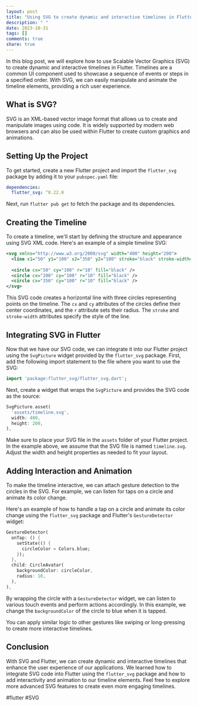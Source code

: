 ```yaml
---
layout: post
title: "Using SVG to create dynamic and interactive timelines in Flutter"
description: " "
date: 2023-10-31
tags: []
comments: true
share: true
---
```


In this blog post, we will explore how to use Scalable Vector Graphics (SVG) to create dynamic and interactive timelines in Flutter. Timelines are a common UI component used to showcase a sequence of events or steps in a specified order. With SVG, we can easily manipulate and animate the timeline elements, providing a rich user experience.

## What is SVG?

SVG is an XML-based vector image format that allows us to create and manipulate images using code. It is widely supported by modern web browsers and can also be used within Flutter to create custom graphics and animations.

## Setting Up the Project

To get started, create a new Flutter project and import the `flutter_svg` package by adding it to your `pubspec.yaml` file:

```yaml
dependencies:
  flutter_svg: ^0.22.0
```

Next, run `flutter pub get` to fetch the package and its dependencies.

## Creating the Timeline

To create a timeline, we'll start by defining the structure and appearance using SVG XML code. Here's an example of a simple timeline SVG:

```xml
<svg xmlns="http://www.w3.org/2000/svg" width="400" height="200">
  <line x1="50" y1="100" x2="350" y2="100" stroke="black" stroke-width="2" />
  
  <circle cx="50" cy="100" r="10" fill="black" />
  <circle cx="200" cy="100" r="10" fill="black" />
  <circle cx="350" cy="100" r="10" fill="black" />
</svg>
```

This SVG code creates a horizontal line with three circles representing points on the timeline. The `cx` and `cy` attributes of the circles define their center coordinates, and the `r` attribute sets their radius. The `stroke` and `stroke-width` attributes specify the style of the line.

## Integrating SVG in Flutter

Now that we have our SVG code, we can integrate it into our Flutter project using the `SvgPicture` widget provided by the `flutter_svg` package. First, add the following import statement to the file where you want to use the SVG:

```dart
import 'package:flutter_svg/flutter_svg.dart';
```

Next, create a widget that wraps the `SvgPicture` and provides the SVG code as the source:

```dart
SvgPicture.asset(
  'assets/timeline.svg',
  width: 400,
  height: 200,
),
```

Make sure to place your SVG file in the `assets` folder of your Flutter project. In the example above, we assume that the SVG file is named `timeline.svg`. Adjust the width and height properties as needed to fit your layout.

## Adding Interaction and Animation

To make the timeline interactive, we can attach gesture detection to the circles in the SVG. For example, we can listen for taps on a circle and animate its color change. 

Here's an example of how to handle a tap on a circle and animate its color change using the `flutter_svg` package and Flutter's `GestureDetector` widget:

```dart
GestureDetector(
  onTap: () {
    setState(() {
      circleColor = Colors.blue;
    });
  },
  child: CircleAvatar(
    backgroundColor: circleColor,
    radius: 10,
  ),
),
```

By wrapping the circle with a `GestureDetector` widget, we can listen to various touch events and perform actions accordingly. In this example, we change the `backgroundColor` of the circle to blue when it is tapped.

You can apply similar logic to other gestures like swiping or long-pressing to create more interactive timelines.

## Conclusion

With SVG and Flutter, we can create dynamic and interactive timelines that enhance the user experience of our applications. We learned how to integrate SVG code into Flutter using the `flutter_svg` package and how to add interactivity and animation to our timeline elements. Feel free to explore more advanced SVG features to create even more engaging timelines.

#flutter #SVG